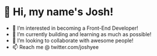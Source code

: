 # 👋 Hi, my name's Josh! 
- 👀 I’m interested in becoming a Front-End Developer!
- 🌱 I’m currently building and learning as much as possible!
- 💞️ I’m looking to collaborate with awesome people!
- 📫 Reach me @ twitter.com/joshyee

<!---
thejoshyee/thejoshyee is a ✨ special ✨ repository because its `README.md` (this file) appears on your GitHub profile.
You can click the Preview link to take a look at your changes.
--->
